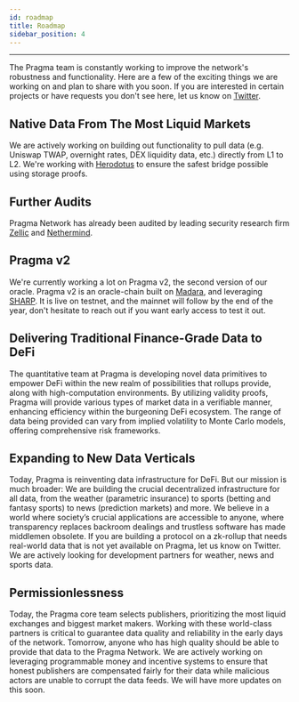 ```yaml
---
id: roadmap
title: Roadmap
sidebar_position: 4
---
```


---

The Pragma team is constantly working to improve the network's robustness and functionality. Here are a few of the exciting things we are working on and plan to share with you soon. If you are interested in certain projects or have requests you don't see here, let us know on [Twitter](https://twitter.com/PragmaOracle).

## Native Data From The Most Liquid Markets

We are actively working on building out functionality to pull data (e.g. Uniswap TWAP, overnight rates, DEX liquidity data, etc.) directly from L1 to L2. We're working with [Herodotus](https://herodotus.dev) to ensure the safest bridge possible using storage proofs.

## Further Audits

Pragma Network has already been audited by leading security research firm [Zellic](https://www.zellic.io/) and [Nethermind](https://nethermind.io).

## Pragma v2

We're currently working a lot on Pragma v2, the second version of our oracle. Pragma v2 is an oracle-chain built on [Madara](https://github.com/keep-starknet-strange/madara), and leveraging [SHARP](https://starkware.co/resource/joining-forces-sharp/). It is live on testnet, and the mainnet will follow by the end of the year, don't hesitate to reach out if you want early access to test it out.

## Delivering Traditional Finance-Grade Data to DeFi

The quantitative team at Pragma is developing novel data primitives to empower DeFi within the new realm of possibilities that rollups provide, along with high-computation environments. By utilizing validity proofs, Pragma will provide various types of market data in a verifiable manner, enhancing efficiency within the burgeoning DeFi ecosystem. The range of data being provided can vary from implied volatility to Monte Carlo models, offering comprehensive risk frameworks.

## Expanding to New Data Verticals

Today, Pragma is reinventing data infrastructure for DeFi. But our mission is much broader: We are building the crucial decentralized infrastructure for all data, from the weather (parametric insurance) to sports (betting and fantasy sports) to news (prediction markets) and more. We believe in a world where society’s crucial applications are accessible to anyone, where transparency replaces backroom dealings and trustless software has made middlemen obsolete.
If you are building a protocol on a zk-rollup that needs real-world data that is not yet available on Pragma, let us know on Twitter. We are actively looking for development partners for weather, news and sports data.

## Permissionlessness

Today, the Pragma core team selects publishers, prioritizing the most liquid exchanges and biggest market makers. Working with these world-class partners is critical to guarantee data quality and reliability in the early days of the network.
Tomorrow, anyone who has high quality should be able to provide that data to the Pragma Network. We are actively working on leveraging programmable money and incentive systems to ensure that honest publishers are compensated fairly for their data while malicious actors are unable to corrupt the data feeds. We will have more updates on this soon.

